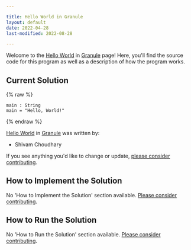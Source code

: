 ```yaml
---

title: Hello World in Granule
layout: default
date: 2022-04-28
last-modified: 2022-08-28

---
```


Welcome to the [Hello World](https://sampleprograms.io/projects/hello-world) in [Granule](https://sampleprograms.io/languages/granule) page! Here, you'll find the source code for this program as well as a description of how the program works.

## Current Solution

{% raw %}

```granule
main : String
main = "Hello, World!"
```

{% endraw %}

[Hello World](https://sampleprograms.io/projects/hello-world) in [Granule](https://sampleprograms.io/languages/granule) was written by:

- Shivam Choudhary

If you see anything you'd like to change or update, [please consider contributing](https://github.com/TheRenegadeCoder/sample-programs).

## How to Implement the Solution

No 'How to Implement the Solution' section available. [Please consider contributing](https://github.com/TheRenegadeCoder/sample-programs-website).

## How to Run the Solution

No 'How to Run the Solution' section available. [Please consider contributing](https://github.com/TheRenegadeCoder/sample-programs-website).